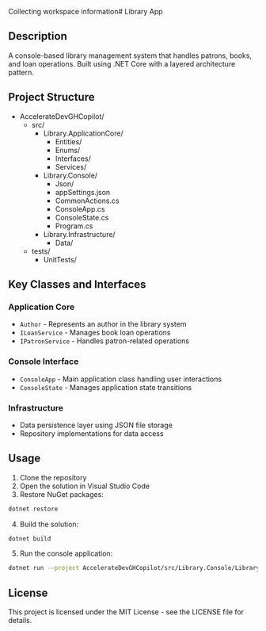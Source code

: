 Collecting workspace information# Library App

## Description
A console-based library management system that handles patrons, books, and loan operations. Built using .NET Core with a layered architecture pattern.

## Project Structure
* AccelerateDevGHCopilot/
  * src/
    * Library.ApplicationCore/
      * Entities/
      * Enums/
      * Interfaces/
      * Services/
    * Library.Console/
      * Json/
      * appSettings.json
      * CommonActions.cs
      * ConsoleApp.cs
      * ConsoleState.cs
      * Program.cs
    * Library.Infrastructure/
      * Data/
  * tests/
    * UnitTests/

## Key Classes and Interfaces

### Application Core
- `Author` - Represents an author in the library system
- `ILoanService` - Manages book loan operations
- `IPatronService` - Handles patron-related operations

### Console Interface
- `ConsoleApp` - Main application class handling user interactions
- `ConsoleState` - Manages application state transitions

### Infrastructure
- Data persistence layer using JSON file storage
- Repository implementations for data access

## Usage

1. Clone the repository
2. Open the solution in Visual Studio Code
3. Restore NuGet packages:
```sh
dotnet restore
```
4. Build the solution:
```sh
dotnet build
```
5. Run the console application:
```sh
dotnet run --project AccelerateDevGHCopilot/src/Library.Console/Library.Console.csproj
```

## License

This project is licensed under the MIT License - see the LICENSE file for details.